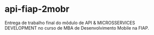 # api-fiap-2mobr
Entrega de trabalho final do mõdulo de API &amp; MICROSSERVICES DEVELOPMENT no curso de MBA de Desenvolvimento Mobile na FIAP.
